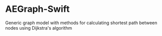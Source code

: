 # AEGraph-Swift
Generic graph model with methods for calculating shortest path between nodes using Dijkstra's algorithm

